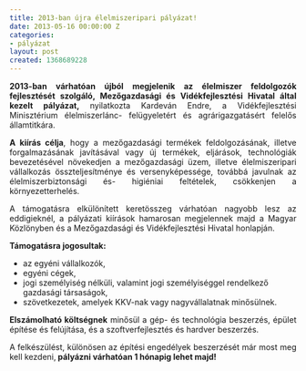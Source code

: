```yaml
---
title: 2013-ban újra élelmiszeripari pályázat!
date: 2013-05-16 00:00:00 Z
categories:
- pályázat
layout: post
created: 1368689228
---
```


<p style="text-align: justify;"><strong>2013-ban várhatóan újból megjelenik az élelmiszer feldolgozók fejlesztését szolgáló, Mezőgazdasági és Vidékfejlesztési Hivatal által kezelt pályázat,</strong> nyilatkozta Kardeván Endre, a Vidékfejlesztési Minisztérium élelmiszerlánc- felügyeletért és agrárigazgatásért felelős államtitkára.</p><p style="text-align: justify;"><strong>A kiírás célja</strong>, hogy a mezőgazdasági termékek feldolgozásának, illetve forgalmazásának javításával vagy új termékek, eljárások, technológiák bevezetésével növekedjen a mezőgazdasági üzem, illetve élelmiszeripari vállalkozás összteljesítménye és versenyképessége, továbbá javulnak az élelmiszerbiztonsági és- higiéniai feltételek, csökkenjen a környezetterhelés.</p><p style="text-align: justify;">A támogatásra elkülönített keretösszeg várhatóan nagyobb lesz az eddigieknél, a pályázati kiírások hamarosan megjelennek majd a Magyar Közlönyben és a Mezőgazdasági és Vidékfejlesztési Hivatal honlapján.</p><p style="text-align: justify;"><strong>Támogatásra jogosultak:</strong></p><ul><li>az egyéni vállalkozók,</li><li>egyéni cégek,</li><li>jogi személyiség nélküli, valamint jogi személyiséggel rendelkező gazdasági társaságok,</li><li>szövetkezetek, amelyek KKV-nak vagy nagyvállalatnak minősülnek.</li></ul><p style="text-align: justify;"><strong>Elszámolható költségnek</strong> minősül a gép- és technológia beszerzés, épület építése és felújítása, és a szoftverfejlesztés és hardver beszerzés.</p><p style="text-align: justify;">A felkészülést, különösen az építési engedélyek beszerzését már most meg kell kezdeni,<strong> pályázni várhatóan 1 hónapig lehet majd!&nbsp;</strong></p>
